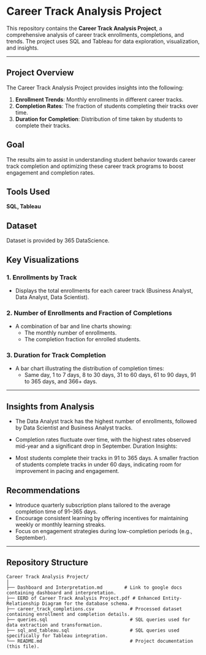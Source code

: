 # **Career Track Analysis Project**

This repository contains the **Career Track Analysis Project**, a comprehensive analysis of career track enrollments, completions, and trends. The project uses SQL and Tableau for data exploration, visualization, and insights.

---

## **Project Overview**
The Career Track Analysis Project provides insights into the following:
1. **Enrollment Trends**: Monthly enrollments in different career tracks.
2. **Completion Rates**: The fraction of students completing their tracks over time.
3. **Duration for Completion**: Distribution of time taken by students to complete their tracks.

## **Goal**
The results aim to assist in understanding student behavior towards career track completion and optimizing these career track programs to boost engagement and completion rates.

## **Tools Used**
**SQL, Tableau** 

## Dataset
Dataset is provided by 365 DataScience.

## **Key Visualizations**
### 1. **Enrollments by Track**
   - Displays the total enrollments for each career track (Business Analyst, Data Analyst, Data Scientist).

### 2. **Number of Enrollments and Fraction of Completions**
   - A combination of bar and line charts showing:
     - The monthly number of enrollments.
     - The completion fraction for enrolled students.

### 3. **Duration for Track Completion**
   - A bar chart illustrating the distribution of completion times:
     - Same day, 1 to 7 days, 8 to 30 days, 31 to 60 days, 61 to 90 days, 91 to 365 days, and 366+ days.

---

## **Insights from Analysis**

- The Data Analyst track has the highest number of enrollments, followed by Data Scientist and Business Analyst tracks.
  
- Completion rates fluctuate over time, with the highest rates observed mid-year and a significant drop in September.
Duration Insights:

- Most students complete their tracks in 91 to 365 days. A smaller fraction of students complete tracks in under 60 days, indicating room for improvement in pacing and engagement.

## **Recommendations**

- Introduce quarterly subscription plans tailored to the average completion time of 91–365 days.
- Encourage consistent learning by offering incentives for maintaining weekly or monthly learning streaks.
- Focus on engagement strategies during low-completion periods (e.g., September).

 ---

## **Repository Structure**
```plaintext
Career Track Analysis Project/
│
├── Dashboard and Interpretation.md        # Link to google docs containing dashboard and interpretation.
├── EERD of Career Track Analysis Project.pdf # Enhanced Entity-Relationship Diagram for the database schema.
├── career_track_completions.csv             # Processed dataset containing enrollment and completion details.
├── queries.sql                              # SQL queries used for data extraction and transformation.
├── sql_and_tableau.sql                      # SQL queries used specifically for Tableau integration.
└── README.md                                # Project documentation (this file).
